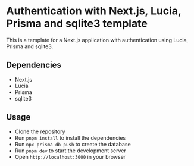 # Authentication with Next.js, Lucia, Prisma and sqlite3 template

This is a template for a Next.js application with authentication using Lucia, Prisma and sqlite3.

## Dependencies

- Next.js
- Lucia
- Prisma
- sqlite3

## Usage

- Clone the repository
- Run `pnpm install` to install the dependencies
- Run `npx prisma db push` to create the database
- Run `pnpm dev` to start the development server
- Open `http://localhost:3000` in your browser
